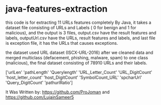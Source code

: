 # java-features-extraction
this code is for extracting 11 URLs features completely By Java, it takes a dataset file consisting of URLs and Labels ( 0 for benign and 1 for malicious), and the output is 3 files, output.csv have the result features and labels, outputUrl.csv have the URLs, result features and labels, and last file is exception file, it has the URLs that causes exceptions.

the dataset used URL dataset (ISCX-URL-2016) after we cleaned data and merged multiclass (defacement, phishing,  malware, spam) to one class (malicious), the final dataset consisting of 78910 URLs and their labels.

['urlLen'		'pathLength'	'Querylength' 'URL_Letter_Count'	'URL_DigitCount'	'host_letter_count' 'host_DigitCount'	'SymbolCount_URL'	'spcharUrl'	 'Query_DigitCount'	'pathurlRatio']


It Was Written by: https://github.com/ProJoman  and https://github.com/LujainSameer5
